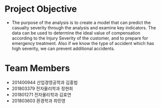 # Project Objective
-   The purpose of the analysis is to create a model that can predict the casualty severity through the analysis and examine key indicators. The data can be used to determine the ideal value of compensation according to the Injury Severity of the customer, and to prepare for emergency treatment. Also if we know the type of accident which has high severity, we can prevent additional accidents.

# Team Members

- 201400944 산업경영공학과 김홍범
- 201803379 전자물리학과 정현희
- 201801271 전자물리학과 김효연
- 201803603 환경학과 최민영
